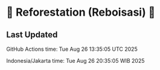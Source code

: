 
# 🌳 Reforestation (Reboisasi) 🌲

## Last Updated

GitHub Actions time: Tue Aug 26 13:35:05 UTC 2025

Indonesia/Jakarta time: Tue Aug 26 20:35:05 WIB 2025
